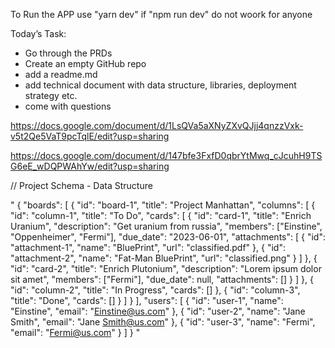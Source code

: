 To Run the APP use "yarn dev" if "npm run dev" do not woork for anyone

Today’s Task:

- Go through the PRDs
- Create an empty GitHub repo
- add a readme.md
- add technical document with data structure, libraries, deployment strategy etc.
- come with questions

https://docs.google.com/document/d/1LsQVa5aXNyZXvQJjj4qnzzVxk-v5t2Qe5VaT9pcTqlE/edit?usp=sharing

https://docs.google.com/document/d/147bfe3FxfD0qbrYtMwq_cJcuhH9TSG6eE_wDQPWAhYw/edit?usp=sharing



// Project Schema - Data Structure

"
{
    "boards": [
      {
        "id": "board-1",
        "title": "Project Manhattan",
        "columns": [
          {
            "id": "column-1",
            "title": "To Do",
            "cards": [
              {
                "id": "card-1",
                "title": "Enrich Uranium",
                "description": "Get uranium from russia",
                "members": ["Einstine", "Oppenheimer", "Fermi"],
                "due_date": "2023-06-01",
                "attachments": [
                  {
                    "id": "attachment-1",
                    "name": "BluePrint",
                    "url": "classified.pdf"
                  },
                  {
                    "id": "attachment-2",
                    "name": "Fat-Man BluePrint",
                    "url": "classified.png"
                  }
                ]
              },
              {
                "id": "card-2",
                "title": "Enrich Plutonium",
                "description": "Lorem ipsum dolor sit amet",
                "members": ["Fermi"],
                "due_date": null,
                "attachments": []
              }
            ]
          },
          {
            "id": "column-2",
            "title": "In Progress",
            "cards": []
          },
          {
            "id": "column-3",
            "title": "Done",
            "cards": []
          }
        ]
      }
    ],
    "users": [
      {
        "id": "user-1",
        "name": "Einstine",
        "email": "Einstine@us.com"
      },
      {
        "id": "user-2",
        "name": "Jane Smith",
        "email": "Jane Smith@us.com"
      },
      {
        "id": "user-3",
        "name": "Fermi",
        "email": "Fermi@us.com"
      }
    ]
  }
"


